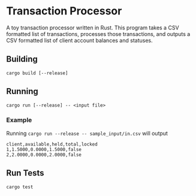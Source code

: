 # Transaction Processor
A toy transaction processor written in Rust. This program takes a CSV formatted list of transactions, processes those transactions, and outputs a CSV formatted list of client account balances and statuses.

## Building
`cargo build [--release]`

## Running
`cargo run [--release] -- <input file>`

### Example
Running `cargo run --release -- sample_input/in.csv` will output
```
client,available,held,total,locked
1,1.5000,0.0000,1.5000,false
2,2.0000,0.0000,2.0000,false
```

## Run Tests
`cargo test`
